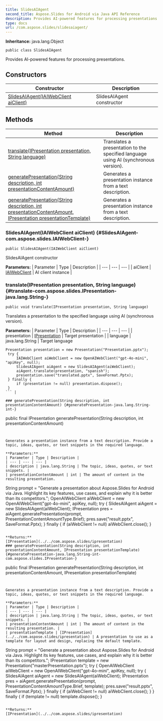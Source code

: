 ```yaml
---
title: SlidesAIAgent
second_title: Aspose.Slides for Android via Java API Reference
description: Provides AI-powered features for processing presentations.
type: docs
url: /com.aspose.slides/slidesaiagent/
---
```

**Inheritance:**
java.lang.Object
```
public class SlidesAIAgent
```

Provides AI-powered features for processing presentations.
## Constructors

| Constructor | Description |
| --- | --- |
| [SlidesAIAgent(IAIWebClient aiClient)](#SlidesAIAgent-com.aspose.slides.IAIWebClient-) | SlidesAIAgent constructor |
## Methods

| Method | Description |
| --- | --- |
| [translate(IPresentation presentation, String language)](#translate-com.aspose.slides.IPresentation-java.lang.String-) | Translates a presentation to the specified language using AI (synchronous version). |
| [generatePresentation(String description, int presentationContentAmount)](#generatePresentation-java.lang.String-int-) | Generates a presentation instance from a text description. |
| [generatePresentation(String description, int presentationContentAmount, IPresentation presentationTemplate)](#generatePresentation-java.lang.String-int-com.aspose.slides.IPresentation-) | Generates a presentation instance from a text description. |
### SlidesAIAgent(IAIWebClient aiClient) {#SlidesAIAgent-com.aspose.slides.IAIWebClient-}
```
public SlidesAIAgent(IAIWebClient aiClient)
```


SlidesAIAgent constructor

**Parameters:**
| Parameter | Type | Description |
| --- | --- | --- |
| aiClient | [IAIWebClient](../../com.aspose.slides/iaiwebclient) | AI client instance |

### translate(IPresentation presentation, String language) {#translate-com.aspose.slides.IPresentation-java.lang.String-}
```
public void translate(IPresentation presentation, String language)
```


Translates a presentation to the specified language using AI (synchronous version).

**Parameters:**
| Parameter | Type | Description |
| --- | --- | --- |
| presentation | [IPresentation](../../com.aspose.slides/ipresentation) | Target presentation |
| language | java.lang.String | Target language

```
Presentation presentation = new Presentation("Presentation.pptx");
 try {
     IAIWebClient aiWebClient = new OpenAIWebClient("gpt-4o-mini", "apiKey", null);
     SlidesAIAgent aiAgent = new SlidesAIAgent(aiWebClient);
     aiAgent.translate(presentation, "spanish");
     presentation.save("translated.pptx", SaveFormat.Pptx);
 } finally {
     if (presentation != null) presentation.dispose();
 }
``` |

### generatePresentation(String description, int presentationContentAmount) {#generatePresentation-java.lang.String-int-}
```
public final IPresentation generatePresentation(String description, int presentationContentAmount)
```


Generates a presentation instance from a text description. Provide a topic, ideas, quotes, or text snippets in the required language.

**Parameters:**
| Parameter | Type | Description |
| --- | --- | --- |
| description | java.lang.String | The topic, ideas, quotes, or text snippets. |
| presentationContentAmount | int | The amount of content in the resulting presentation.

```
String prompt = "Generate a presentation about Aspose.Slides for Android via Java. Highlight its key features, use cases, and explain why it is better than its competitors.";
 OpenAIWebClient aiWebClient = new OpenAIWebClient("gpt-4o-mini", apiKey, null);
 try {
     SlidesAIAgent aiAgent = new SlidesAIAgent(aiWebClient);
     IPresentation pres = aiAgent.generatePresentation(prompt, PresentationContentAmountType.Brief);
     pres.save("result.pptx", SaveFormat.Pptx);
 } finally {
     if (aiWebClient != null) aiWebClient.close();
 }
``` |

**Returns:**
[IPresentation](../../com.aspose.slides/ipresentation)
### generatePresentation(String description, int presentationContentAmount, IPresentation presentationTemplate) {#generatePresentation-java.lang.String-int-com.aspose.slides.IPresentation-}
```
public final IPresentation generatePresentation(String description, int presentationContentAmount, IPresentation presentationTemplate)
```


Generates a presentation instance from a text description. Provide a topic, ideas, quotes, or text snippets in the required language.

**Parameters:**
| Parameter | Type | Description |
| --- | --- | --- |
| description | java.lang.String | The topic, ideas, quotes, or text snippets. |
| presentationContentAmount | int | The amount of content in the resulting presentation. |
| presentationTemplate | [IPresentation](../../com.aspose.slides/ipresentation) | A presentation to use as a template for layout and design, replacing the default template.

```
String prompt = "Generate a presentation about Aspose.Slides for Android via Java. Highlight its key features, use cases, and explain why it is better than its competitors.";
 IPresentation template = new Presentation("masterPresentation.pptx");
 try {
     OpenAIWebClient aiWebClient = new OpenAIWebClient("gpt-4o-mini", apiKey, null);
     try {
         SlidesAIAgent aiAgent = new SlidesAIAgent(aiWebClient);
         IPresentation pres =
             aiAgent.generatePresentation(prompt, PresentationContentAmountType.Brief, template);
         pres.save("result.pptx", SaveFormat.Pptx);
     } finally {
         if (aiWebClient != null) aiWebClient.close();
     }
 } finally {
     if (template != null) template.dispose();
 }
``` |

**Returns:**
[IPresentation](../../com.aspose.slides/ipresentation)

